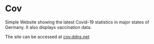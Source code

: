 # Cov
Simple Website showing the latest Covid-19 statistics in major states of Germany. It also displays vaccination data.

The site can be accessed at [cov.ddns.net](http://cov.ddns.net)
